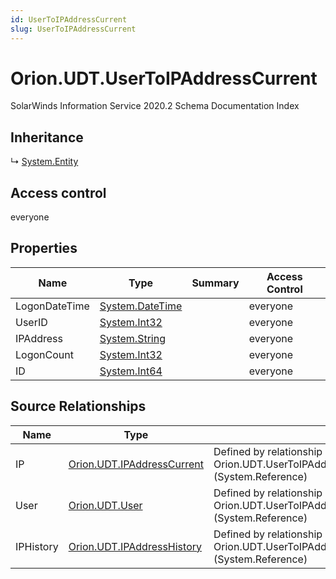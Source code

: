 ```yaml
---
id: UserToIPAddressCurrent
slug: UserToIPAddressCurrent
---
```


# Orion.UDT.UserToIPAddressCurrent

SolarWinds Information Service 2020.2 Schema Documentation Index

## Inheritance

↳ [System.Entity](./../System/Entity)

## Access control

everyone

## Properties

| Name | Type | Summary | Access Control |
| ------ | ------ | ------ | ------ |
| LogonDateTime | [System.DateTime](https://docs.microsoft.com/en-us/dotnet/api/system.datetime) |  | everyone |
| UserID | [System.Int32](https://docs.microsoft.com/en-us/dotnet/api/system.int32) |  | everyone |
| IPAddress | [System.String](https://docs.microsoft.com/en-us/dotnet/api/system.string) |  | everyone |
| LogonCount | [System.Int32](https://docs.microsoft.com/en-us/dotnet/api/system.int32) |  | everyone |
| ID | [System.Int64](https://docs.microsoft.com/en-us/dotnet/api/system.int64) |  | everyone |

## Source Relationships

| Name | Type | Notes |
| ------ | ------ | ------ |
| IP | [Orion.UDT.IPAddressCurrent](./../Orion.UDT/IPAddressCurrent) | Defined by relationship Orion.UDT.UserToIPAddressReferencesIPAddress (System.Reference) |
| User | [Orion.UDT.User](./../Orion.UDT/User) | Defined by relationship Orion.UDT.UserToIPAddressReferencesUser (System.Reference) |
| IPHistory | [Orion.UDT.IPAddressHistory](./../Orion.UDT/IPAddressHistory) | Defined by relationship Orion.UDT.UserToIPAddressReferencesIPAddressHistory (System.Reference) |

